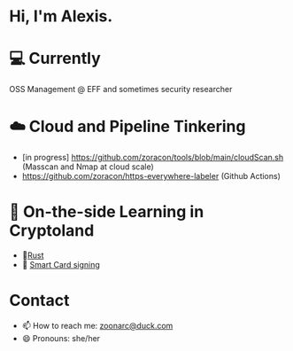 # Hi, I'm Alexis.

# 💻 Currently
OSS Management @ EFF and sometimes security researcher

# ☁️ Cloud and Pipeline Tinkering
- [in progress] https://github.com/zoracon/tools/blob/main/cloudScan.sh (Masscan and Nmap at cloud scale)
- https://github.com/zoracon/https-everywhere-labeler (Github Actions)

# :key: On-the-side Learning in Cryptoland
- 🦀[Rust](https://github.com/zoracon/rust-crypto)
- :lock_with_ink_pen: [Smart Card signing](https://github.com/zoracon/tools/blob/main/smartcard_signing.sh)

# Contact
- 📫 How to reach me: zoonarc@duck.com
- 😄 Pronouns: she/her
